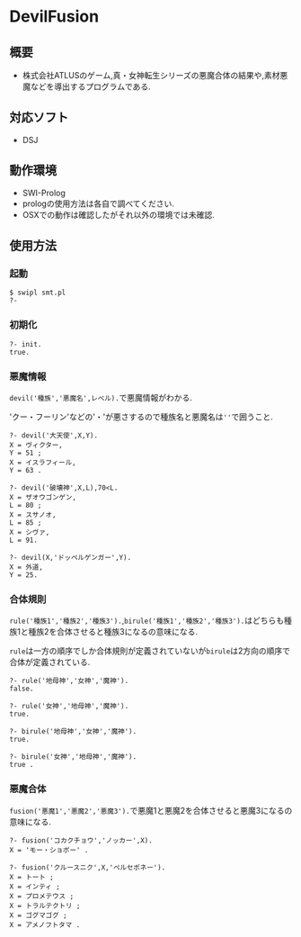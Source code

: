 # DevilFusion

## 概要
* 株式会社ATLUSのゲーム,真・女神転生シリーズの悪魔合体の結果や,素材悪魔などを導出するプログラムである.

## 対応ソフト
* DSJ

## 動作環境
* SWI-Prolog
* prologの使用方法は各自で調べてください.
* OSXでの動作は確認したがそれ以外の環境では未確認.

## 使用方法

### 起動
```
$ swipl smt.pl
?- 
```

### 初期化
```
?- init.
true.
```

### 悪魔情報
`devil('種族','悪魔名',レベル).`で悪魔情報がわかる.

'クー・フーリン'などの'・'が悪さするので種族名と悪魔名は`''`で囲うこと.
```
?- devil('大天使',X,Y).
X = ヴィクター,
Y = 51 ;
X = イスラフィール,
Y = 63 .

?- devil('破壊神',X,L),70<L.
X = ザオウゴンゲン,
L = 80 ;
X = スサノオ,
L = 85 ;
X = シヴァ,
L = 91.

?- devil(X,'ドッペルゲンガー',Y).
X = 外道,
Y = 25.
```

### 合体規則
`rule('種族1','種族2','種族3').`,`birule('種族1','種族2','種族3').`はどちらも種族1と種族2を合体させると種族3になるの意味になる.

`rule`は一方の順序でしか合体規則が定義されていないが`birule`は2方向の順序で合体が定義されている.

```
?- rule('地母神','女神','魔神').
false.

?- rule('女神','地母神','魔神').
true.

?- birule('地母神','女神','魔神').
true.

?- birule('女神','地母神','魔神').
true .
```

### 悪魔合体
`fusion('悪魔1','悪魔2','悪魔3').`で悪魔1と悪魔2を合体させると悪魔3になるの意味になる.

```
?- fusion('コカクチョウ','ノッカー',X).
X = 'モー・ショボー' .

?- fusion('クルースニク',X,'ペルセポネー').
X = トート ;
X = インティ ;
X = プロメテウス ;
X = トラルテクトリ ;
X = ゴグマゴグ ;
X = アメノフトタマ .
```
